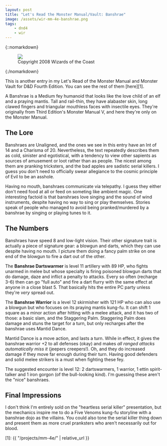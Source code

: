 ```yaml
---
layout: post
title: "Let's Read the Monster Manual/Vault: Banshrae"
image: /assets/wir-mm-4e-banshrae.png
tags:
    - dnd4
    - wir
---
```


{::nomarkdown}
<figure class="left">
  <img src="{{ "/assets/wir-mm-4e-banshrae.png" | absolute_url }}"/>
  <figcaption>
    Copyright 2008 Wizards of the Coast
  </figcaption>
</figure>
{:/nomarkdown}

This is another entry in my Let's Read of the Monster Manual and Monster Vault
for D&D Fourth Edition. You can see the rest of them [here][1].

A Banshrae is a Medium fey humanoid that looks like the love child of an elf and
a praying mantis. Tall and rail-thin, they have alabaster skin, long clawed
fingers and triangular mouthless faces with insectile eyes. They're originally
from Third Edition's Monster Manual V, and here they're only on the Monster
Manual.

## The Lore

Banshraes are Unaligned, and the ones we see in this entry have an Int of 14 and
a Charisma of 20. Nevertheless, the text repeatedly describes them as cold,
sinister and egotistical, with a tendency to view other sapients as sources of
amusement or loot rather than as people. The nicest among them are pranking
tricksters, and the bad apples are sadistic serial killers. I guess you don't
need to officially swear allegiance to the cosmic principle of Evil to be an
asshole.

Having no mouth, banshraes communicate via telepathy. I guess they either don't
need food at all or feed on someting like ambient magic. One interesting factoid
is that banshraes love singing and the sound of wind instruments, despite having
no way to sing or play themselves. Stories speak of people who managed to avoid
being pranked/murdered by a banshrae by singing or playing tunes to it.

## The Numbers

Banshraes have speed 8 and low-light vision. Their other signature trait is
actually a piece of signature gear: a blowgun and darts, which they can use
despite having no mouth. I picture them doing a fancy palm strike on one end of
the blowgun to fire a dart out of the other.

The **Banshrae Dartswarmer** is level 11 artillery with 89 HP, who fights
unarmed in melee but whose specialty is firing poisoned blowgun darts that do
damage, daze and inflict a penalty to attacks. Every so often (recharge 3-6)
then can go "full auto" and fire a dart flurry with the same effect at anyone in
a close blast 5. That basically hits the entire PC party unless they're _very_
spread out.

The **Banshrae Warrior** is a level 12 skirmisher with 121 HP who can also use a
blowgun but who focuses on its praying mantis kung-fu. It can shift 1 square as
a minor action after hitting with a melee attack, and it has two of those: a
basic slam, and the Staggering Palm. Staggering Palm does damage and stuns the
target for a turn, but only recharges after the banshrae uses Mantid Dance.

Mantid Dance is a move action, and lasts a turn. While in effect, it gives the
banshrae warrior +2 to all defenses (okay) and makes _all ranged attacks
automatically miss it_ (jeepers creepers!). Oh, and they do increased damage if
they move far enough during their turn. Having good defenders and solid melee
strikers is a must when fighting these fey.

The suggested encounter is level 12: 2 dartswarmers, 1 warrior, 1 ettin
spirit-talker and 1 iron gorgon (of the bull-looking kind). I'm guessing these
aren't the "nice" banshraes.

## Final Impressions

I don't think I'm entirely sold on the "heartless serial killer" presentation,
but the mechanics inspire me to do a Five Venoms kung-fu storyline with a
banshrae dojo as the villains. You could also tone the serial killer thing down
and present them as more cruel pranksters who aren't necessarily out for blood.

[1]: {{ "/projects/mm-4e/" | relative_url }}
